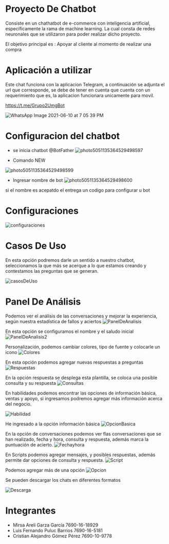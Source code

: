 # Proyecto De Chatbot

 Consiste en un chathatbot de e-commerce con  inteligencia artificial, específicamente la rama de machine learning. La cual consta de redes neuronales que se utilizaron para poder realizar dicho proyecto.
 
 El objetivo principal es  :
 Apoyar al cliente al momento de realizar una compra 

# Aplicación a utilizar
Este chat funciona con la aplicacion Telegram, a continuación se adjunta el url que corresponde, 
se debe de tener en cuenta que cuenta con un requerimiento que es, la aplicacion funcionara unicamente para movil.

https://t.me/Grupo2UmgBot

![WhatsApp Image 2021-06-10 at 7 05 39 PM](https://user-images.githubusercontent.com/39146100/121620856-4597a200-ca28-11eb-8d1b-3e7a8d005039.jpeg)

# Configuracion del chatbot 
* se inicia chatbot @BotFather
![photo5051135364529498597](https://user-images.githubusercontent.com/39146100/121632196-cc0aae80-ca3d-11eb-8d98-980d8883923d.jpg)


* Comando NEW

![photo5051135364529498599](https://user-images.githubusercontent.com/39146100/121632327-06744b80-ca3e-11eb-94d0-a06a16dbecac.jpg)


* Ingresar nombre de bot
![photo5051135364529498600](https://user-images.githubusercontent.com/39146100/121632556-6a970f80-ca3e-11eb-9226-1ebe6da1de1f.jpg)

si el nombre es acepatdo el entrega un codigo para configurar u bot


# Configuraciones
![configuraciones](https://user-images.githubusercontent.com/39146100/121620947-74157d00-ca28-11eb-869c-7f29e1306002.PNG)


# Casos De Uso
En esta opción podremos darle un sentido a nuestro chatbot, seleccionamos la que más se acerque a lo que estamos creando y contestamos las preguntas que se generan.

![casosDeUso](https://user-images.githubusercontent.com/39146100/121621080-ae7f1a00-ca28-11eb-9ad7-616da38413b9.PNG)


# Panel De Análisis
Podemos ver el análisis de las conversaciones y mejorar la experiencia, según nuestra estadística de fallos y aciertos
![PanelDeAnalisis](https://user-images.githubusercontent.com/39146100/121621322-306f4300-ca29-11eb-96a9-fa345b4c1431.PNG)

En esta opción se configuramos el nombre y el saludo inicial
![PanelDeAnalisis2](https://user-images.githubusercontent.com/39146100/121621507-804e0a00-ca29-11eb-8ed9-1a852efc5c4a.PNG)


Personalización, podemos cambiar colores, tipo de fuente y colocarle un icono
![Colores](https://user-images.githubusercontent.com/39146100/121621698-e76bbe80-ca29-11eb-87be-0547981103f4.PNG)


En esta opción podemos agregar nuevas respuestas a preguntas
![Respuestas](https://user-images.githubusercontent.com/39146100/121622018-724cb900-ca2a-11eb-8187-37c6b7fcacef.PNG)


En la opción respuesta se desplega esta plantilla, se coloca una posible consulta y su respuesta
![Consultas](https://user-images.githubusercontent.com/39146100/121622201-d8d1d700-ca2a-11eb-9727-77810ad491f8.PNG)


En habilidades podemos encontrar las opciones de información básica, ventas y apoyo, si ingresamos podremos agregar más información acerca del negocio.

![Habilidad](https://user-images.githubusercontent.com/39146100/121622299-00c13a80-ca2b-11eb-9fde-1e65c6516841.PNG)


He ingresado a la opción información básica
![OpcionBasica](https://user-images.githubusercontent.com/39146100/121622538-6c0b0c80-ca2b-11eb-8357-20cca42e5052.PNG)


En la opción de conversaciones podemos ver flas conversaciones que se han realizado, fecha y hora, consulta y respuesta, además marca la puntuación de acierto. 
![Fechayhora](https://user-images.githubusercontent.com/39146100/121622649-9b217e00-ca2b-11eb-8766-2d5e0c2e6b63.PNG)

En Scripts podemos agregar mensajes, y posibles respuestas, además permite dar opciones de consulta y respuesta.
![Script](https://user-images.githubusercontent.com/39146100/121622939-0f5c2180-ca2c-11eb-9186-55b77ae80f5c.PNG)


Podemos agregar más de una opción
![Opcion](https://user-images.githubusercontent.com/39146100/121623062-43cfdd80-ca2c-11eb-9299-9ebd903d55e1.PNG)

Se pueden descargar los chats en diferentes formatos

![Descarga](https://user-images.githubusercontent.com/39146100/121623132-66fa8d00-ca2c-11eb-8a64-7364ef3e681b.PNG)





# Integrantes
- Mirsa Arelí Garza García         7690-16-18929
- Luis Fernando Puluc Barrios      7690-16-5181
- Cristian Alejandro Gómez Pérez   7690-10-9778
